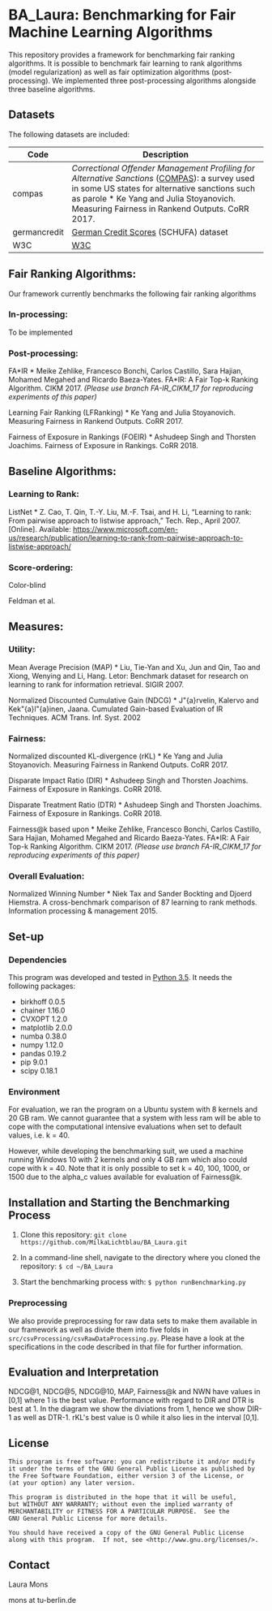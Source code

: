 # BA_Laura: Benchmarking for Fair Machine Learning Algorithms

This repository provides a framework for benchmarking fair ranking algorithms. It is possible to benchmark fair learning to rank algorithms (model regularization) as well as fair optimization algorithms (post-processing). We implemented three post-processing algorithms alongside three baseline algorithms.

## Datasets

The following datasets are included:

| Code  | Description |
| ----- | ----------- |
| compas | *Correctional Offender Management Profiling for Alternative Sanctions* ([COMPAS](https://github.com/propublica/compas-analysis)): a survey used in some US states for alternative sanctions such as parole * Ke Yang and Julia Stoyanovich. Measuring Fairness in Rankend Outputs. CoRR 2017.  |
| germancredit | [German Credit Scores](https://archive.ics.uci.edu/ml/datasets/Statlog+(German+Credit+Data)) (SCHUFA) dataset |
| W3C | [W3C]()|


## Fair Ranking Algorithms:

Our framework currently benchmarks the following fair ranking algorithms

### In-processing:

To be implemented

### Post-processing:

FA\*IR * Meike Zehlike, Francesco Bonchi, Carlos Castillo, Sara Hajian, Mohamed Megahed and Ricardo Baeza-Yates. FA\*IR: A Fair Top-k Ranking Algorithm. CIKM 2017. *(Please use branch FA-IR_CIKM_17 for reproducing experiments of this paper)*

Learning Fair Ranking (LFRanking) * Ke Yang and Julia Stoyanovich. Measuring Fairness in Rankend Outputs. CoRR 2017. 

Fairness of Exposure in Rankings (FOEIR) * Ashudeep Singh and Thorsten Joachims. Fairness of Exposure in Rankings. CoRR 2018. 


## Baseline Algorithms:

### Learning to Rank:

ListNet * Z. Cao, T. Qin, T.-Y. Liu, M.-F. Tsai, and H. Li, “Learning to rank: From pairwise approach to listwise approach,” Tech. Rep., April 2007. [Online]. Available: https://www.microsoft.com/en-us/research/publication/learning-to-rank-from-pairwise-approach-to-listwise-approach/

### Score-ordering:

Color-blind

Feldman et al.

## Measures:

### Utility: 

Mean Average Precision (MAP) * Liu, Tie-Yan and Xu, Jun and Qin, Tao and Xiong, Wenying and Li, Hang. Letor: Benchmark dataset for research on learning to rank for information retrieval. SIGIR 2007. 

Normalized Discounted Cumulative Gain (NDCG) * J\"{a}rvelin, Kalervo and Kek\"{a}l\"{a}inen, Jaana. Cumulated Gain-based Evaluation of IR Techniques. ACM Trans. Inf. Syst. 2002 

### Fairness:

Normalized discounted KL-divergence (rKL) * Ke Yang and Julia Stoyanovich. Measuring Fairness in Rankend Outputs. CoRR 2017. 

Disparate Impact Ratio (DIR) * Ashudeep Singh and Thorsten Joachims. Fairness of Exposure in Rankings. CoRR 2018. 

Disparate Treatment Ratio (DTR) * Ashudeep Singh and Thorsten Joachims. Fairness of Exposure in Rankings. CoRR 2018. 

Fairness@k based upon * Meike Zehlike, Francesco Bonchi, Carlos Castillo, Sara Hajian, Mohamed Megahed and Ricardo Baeza-Yates. FA\*IR: A Fair Top-k Ranking Algorithm. CIKM 2017. *(Please use branch FA-IR_CIKM_17 for reproducing experiments of this paper)*

### Overall Evaluation:

Normalized Winning Number * Niek Tax and Sander Bockting and Djoerd Hiemstra. A cross-benchmark comparison of 87 learning to rank methods. Information processing \& management 2015. 

## Set-up

### Dependencies

This program was developed and tested in [Python 3.5](https://www.python.org/downloads/release/python-350/). It needs the following packages:

* birkhoff 0.0.5 
* chainer 1.16.0
* CVXOPT 1.2.0
* matplotlib 2.0.0
* numba 0.38.0
* numpy 1.12.0
* pandas 0.19.2
* pip 9.0.1
* scipy 0.18.1

### Environment

For evaluation, we ran the program on a Ubuntu system with 8 kernels and 20 GB ram. We cannot guarantee that a system with less ram will be able to cope with the computational intensive evaluations when set to default values, i.e. k = 40. 

However, while developing the benchmarking suit, we used a machine running Windows 10 with 2 kernels and only 4 GB ram which also could cope with k = 40. Note that it is only possible to set k = 40, 100, 1000, or 1500 due to the alpha_c values available for evaluation of Fairness@k.

## Installation and Starting the Benchmarking Process

1. Clone this repository:
`git clone https://github.com/MilkaLichtblau/BA_Laura.git`

2. In a command-line shell, navigate to the directory where you cloned the repository:
`$ cd ~/BA_Laura`

3. Start the benchmarking process with:
`$ python runBenchmarking.py`

### Preprocessing

We also provide preprocessing for raw data sets to make them available in our framework as well as divide them into five folds in `src/csvProcessing/csvRawDataProcessing.py`. Please have a look at the specifications in the code described in that file for further information.

## Evaluation and Interpretation

NDCG@1, NDCG@5, NDCG@10, MAP, Fairness@k and NWN have values in [0,1] where 1 is the best value.
Performance with regard to DIR and DTR is best at 1. In the diagram we show the diviations from 1, hence we show DIR-1 as well as DTR-1.
rKL's best value is 0 while it also lies in the interval [0,1].

## License
    This program is free software: you can redistribute it and/or modify
    it under the terms of the GNU General Public License as published by
    the Free Software Foundation, either version 3 of the License, or
    (at your option) any later version.

    This program is distributed in the hope that it will be useful,
    but WITHOUT ANY WARRANTY; without even the implied warranty of
    MERCHANTABILITY or FITNESS FOR A PARTICULAR PURPOSE.  See the
    GNU General Public License for more details.

    You should have received a copy of the GNU General Public License
    along with this program.  If not, see <http://www.gnu.org/licenses/>.

## Contact

Laura Mons

mons at tu-berlin.de

